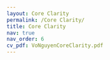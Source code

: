 ```yaml
---
layout: Core Clarity
permalink: /Core Clarity/
title: Core Clarity
nav: true
nav_order: 6
cv_pdf: VoNguyenCoreClarity.pdf
---
```

